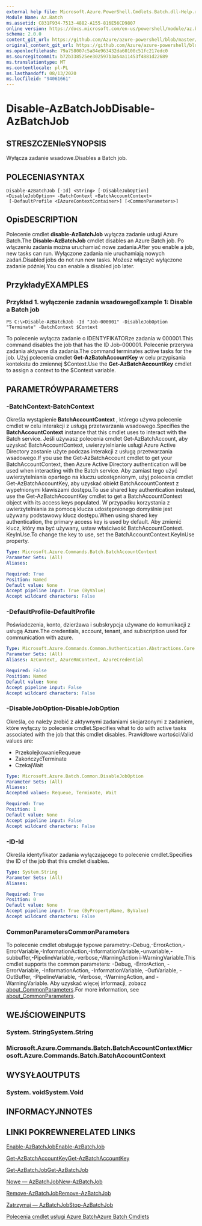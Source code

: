 ```yaml
---
external help file: Microsoft.Azure.PowerShell.Cmdlets.Batch.dll-Help.xml
Module Name: Az.Batch
ms.assetid: C831F934-7513-4882-A155-816E56CD9807
online version: https://docs.microsoft.com/en-us/powershell/module/az.batch/disable-azbatchjob
schema: 2.0.0
content_git_url: https://github.com/Azure/azure-powershell/blob/master/src/Batch/Batch/help/Disable-AzBatchJob.md
original_content_git_url: https://github.com/Azure/azure-powershell/blob/master/src/Batch/Batch/help/Disable-AzBatchJob.md
ms.openlocfilehash: 79a758007c5a84e963432da60100c51fc217edc0
ms.sourcegitcommit: b72b338525ee302597b3a54a11453f4881d22689
ms.translationtype: MT
ms.contentlocale: pl-PL
ms.lasthandoff: 08/13/2020
ms.locfileid: "94061661"
---
```

# <span data-ttu-id="87ff8-101">Disable-AzBatchJob</span><span class="sxs-lookup"><span data-stu-id="87ff8-101">Disable-AzBatchJob</span></span>

## <span data-ttu-id="87ff8-102">STRESZCZENIe</span><span class="sxs-lookup"><span data-stu-id="87ff8-102">SYNOPSIS</span></span>
<span data-ttu-id="87ff8-103">Wyłącza zadanie wsadowe.</span><span class="sxs-lookup"><span data-stu-id="87ff8-103">Disables a Batch job.</span></span>

## <span data-ttu-id="87ff8-104">POLECENIA</span><span class="sxs-lookup"><span data-stu-id="87ff8-104">SYNTAX</span></span>

```
Disable-AzBatchJob [-Id] <String> [-DisableJobOption] <DisableJobOption> -BatchContext <BatchAccountContext>
 [-DefaultProfile <IAzureContextContainer>] [<CommonParameters>]
```

## <span data-ttu-id="87ff8-105">Opis</span><span class="sxs-lookup"><span data-stu-id="87ff8-105">DESCRIPTION</span></span>
<span data-ttu-id="87ff8-106">Polecenie cmdlet **disable-AzBatchJob** wyłącza zadanie usługi Azure Batch.</span><span class="sxs-lookup"><span data-stu-id="87ff8-106">The **Disable-AzBatchJob** cmdlet disables an Azure Batch job.</span></span>
<span data-ttu-id="87ff8-107">Po włączeniu zadania można uruchamiać nowe zadania.</span><span class="sxs-lookup"><span data-stu-id="87ff8-107">After you enable a job, new tasks can run.</span></span>
<span data-ttu-id="87ff8-108">Wyłączone zadania nie uruchamiają nowych zadań.</span><span class="sxs-lookup"><span data-stu-id="87ff8-108">Disabled jobs do not run new tasks.</span></span>
<span data-ttu-id="87ff8-109">Możesz włączyć wyłączone zadanie później.</span><span class="sxs-lookup"><span data-stu-id="87ff8-109">You can enable a disabled job later.</span></span>

## <span data-ttu-id="87ff8-110">Przykłady</span><span class="sxs-lookup"><span data-stu-id="87ff8-110">EXAMPLES</span></span>

### <span data-ttu-id="87ff8-111">Przykład 1. wyłączenie zadania wsadowego</span><span class="sxs-lookup"><span data-stu-id="87ff8-111">Example 1: Disable a Batch job</span></span>
```
PS C:\>Disable-AzBatchJob -Id "Job-000001" -DisableJobOption "Terminate" -BatchContext $Context
```

<span data-ttu-id="87ff8-112">To polecenie wyłącza zadanie o IDENTYFIKATORze zadania w 000001.</span><span class="sxs-lookup"><span data-stu-id="87ff8-112">This command disables the job that has the ID Job-000001.</span></span>
<span data-ttu-id="87ff8-113">Polecenie przerywa zadania aktywne dla zadania.</span><span class="sxs-lookup"><span data-stu-id="87ff8-113">The command terminates active tasks for the job.</span></span>
<span data-ttu-id="87ff8-114">Użyj polecenia cmdlet **Get-AzBatchAccountKey** w celu przypisania kontekstu do zmiennej $Context.</span><span class="sxs-lookup"><span data-stu-id="87ff8-114">Use the **Get-AzBatchAccountKey** cmdlet to assign a context to the $Context variable.</span></span>

## <span data-ttu-id="87ff8-115">PARAMETRÓW</span><span class="sxs-lookup"><span data-stu-id="87ff8-115">PARAMETERS</span></span>

### <span data-ttu-id="87ff8-116">-BatchContext</span><span class="sxs-lookup"><span data-stu-id="87ff8-116">-BatchContext</span></span>
<span data-ttu-id="87ff8-117">Określa wystąpienie **BatchAccountContext** , którego używa polecenie cmdlet w celu interakcji z usługą przetwarzania wsadowego.</span><span class="sxs-lookup"><span data-stu-id="87ff8-117">Specifies the **BatchAccountContext** instance that this cmdlet uses to interact with the Batch service.</span></span>
<span data-ttu-id="87ff8-118">Jeśli używasz polecenia cmdlet Get-AzBatchAccount, aby uzyskać BatchAccountContext, uwierzytelnianie usługi Azure Active Directory zostanie użyte podczas interakcji z usługą przetwarzania wsadowego.</span><span class="sxs-lookup"><span data-stu-id="87ff8-118">If you use the Get-AzBatchAccount cmdlet to get your BatchAccountContext, then Azure Active Directory authentication will be used when interacting with the Batch service.</span></span> <span data-ttu-id="87ff8-119">Aby zamiast tego użyć uwierzytelniania opartego na kluczu udostępnionym, użyj polecenia cmdlet Get-AzBatchAccountKey, aby uzyskać obiekt BatchAccountContext z wypełnionymi klawiszami dostępu.</span><span class="sxs-lookup"><span data-stu-id="87ff8-119">To use shared key authentication instead, use the Get-AzBatchAccountKey cmdlet to get a BatchAccountContext object with its access keys populated.</span></span> <span data-ttu-id="87ff8-120">W przypadku korzystania z uwierzytelniania za pomocą klucza udostępnionego domyślnie jest używany podstawowy klucz dostępu.</span><span class="sxs-lookup"><span data-stu-id="87ff8-120">When using shared key authentication, the primary access key is used by default.</span></span> <span data-ttu-id="87ff8-121">Aby zmienić klucz, który ma być używany, ustaw właściwość BatchAccountContext. KeyInUse.</span><span class="sxs-lookup"><span data-stu-id="87ff8-121">To change the key to use, set the BatchAccountContext.KeyInUse property.</span></span>

```yaml
Type: Microsoft.Azure.Commands.Batch.BatchAccountContext
Parameter Sets: (All)
Aliases:

Required: True
Position: Named
Default value: None
Accept pipeline input: True (ByValue)
Accept wildcard characters: False
```

### <span data-ttu-id="87ff8-122">-DefaultProfile</span><span class="sxs-lookup"><span data-stu-id="87ff8-122">-DefaultProfile</span></span>
<span data-ttu-id="87ff8-123">Poświadczenia, konto, dzierżawa i subskrypcja używane do komunikacji z usługą Azure.</span><span class="sxs-lookup"><span data-stu-id="87ff8-123">The credentials, account, tenant, and subscription used for communication with azure.</span></span>

```yaml
Type: Microsoft.Azure.Commands.Common.Authentication.Abstractions.Core.IAzureContextContainer
Parameter Sets: (All)
Aliases: AzContext, AzureRmContext, AzureCredential

Required: False
Position: Named
Default value: None
Accept pipeline input: False
Accept wildcard characters: False
```

### <span data-ttu-id="87ff8-124">-DisableJobOption</span><span class="sxs-lookup"><span data-stu-id="87ff8-124">-DisableJobOption</span></span>
<span data-ttu-id="87ff8-125">Określa, co należy zrobić z aktywnymi zadaniami skojarzonymi z zadaniem, które wyłączy to polecenie cmdlet.</span><span class="sxs-lookup"><span data-stu-id="87ff8-125">Specifies what to do with active tasks associated with the job that this cmdlet disables.</span></span>
<span data-ttu-id="87ff8-126">Prawidłowe wartości:</span><span class="sxs-lookup"><span data-stu-id="87ff8-126">Valid values are:</span></span> 
- <span data-ttu-id="87ff8-127">Przekolejkowanie</span><span class="sxs-lookup"><span data-stu-id="87ff8-127">Requeue</span></span> 
- <span data-ttu-id="87ff8-128">Zakończyć</span><span class="sxs-lookup"><span data-stu-id="87ff8-128">Terminate</span></span> 
- <span data-ttu-id="87ff8-129">Czekaj</span><span class="sxs-lookup"><span data-stu-id="87ff8-129">Wait</span></span>

```yaml
Type: Microsoft.Azure.Batch.Common.DisableJobOption
Parameter Sets: (All)
Aliases:
Accepted values: Requeue, Terminate, Wait

Required: True
Position: 1
Default value: None
Accept pipeline input: False
Accept wildcard characters: False
```

### <span data-ttu-id="87ff8-130">-ID</span><span class="sxs-lookup"><span data-stu-id="87ff8-130">-Id</span></span>
<span data-ttu-id="87ff8-131">Określa identyfikator zadania wyłączającego to polecenie cmdlet.</span><span class="sxs-lookup"><span data-stu-id="87ff8-131">Specifies the ID of the job that this cmdlet disables.</span></span>

```yaml
Type: System.String
Parameter Sets: (All)
Aliases:

Required: True
Position: 0
Default value: None
Accept pipeline input: True (ByPropertyName, ByValue)
Accept wildcard characters: False
```

### <span data-ttu-id="87ff8-132">CommonParameters</span><span class="sxs-lookup"><span data-stu-id="87ff8-132">CommonParameters</span></span>
<span data-ttu-id="87ff8-133">To polecenie cmdlet obsługuje typowe parametry:-Debug,-ErrorAction,-ErrorVariable,-InformationAction,-InformationVariable,-unvariable,-subbuffer,-PipelineVariable,-verbose,-WarningAction i-WarningVariable.</span><span class="sxs-lookup"><span data-stu-id="87ff8-133">This cmdlet supports the common parameters: -Debug, -ErrorAction, -ErrorVariable, -InformationAction, -InformationVariable, -OutVariable, -OutBuffer, -PipelineVariable, -Verbose, -WarningAction, and -WarningVariable.</span></span> <span data-ttu-id="87ff8-134">Aby uzyskać więcej informacji, zobacz [about_CommonParameters](http://go.microsoft.com/fwlink/?LinkID=113216).</span><span class="sxs-lookup"><span data-stu-id="87ff8-134">For more information, see [about_CommonParameters](http://go.microsoft.com/fwlink/?LinkID=113216).</span></span>

## <span data-ttu-id="87ff8-135">WEJŚCIOWE</span><span class="sxs-lookup"><span data-stu-id="87ff8-135">INPUTS</span></span>

### <span data-ttu-id="87ff8-136">System. String</span><span class="sxs-lookup"><span data-stu-id="87ff8-136">System.String</span></span>

### <span data-ttu-id="87ff8-137">Microsoft.Azure.Commands.Batch.BatchAccountContext</span><span class="sxs-lookup"><span data-stu-id="87ff8-137">Microsoft.Azure.Commands.Batch.BatchAccountContext</span></span>

## <span data-ttu-id="87ff8-138">WYSYŁA</span><span class="sxs-lookup"><span data-stu-id="87ff8-138">OUTPUTS</span></span>

### <span data-ttu-id="87ff8-139">System. void</span><span class="sxs-lookup"><span data-stu-id="87ff8-139">System.Void</span></span>

## <span data-ttu-id="87ff8-140">INFORMACYJN</span><span class="sxs-lookup"><span data-stu-id="87ff8-140">NOTES</span></span>

## <span data-ttu-id="87ff8-141">LINKI POKREWNE</span><span class="sxs-lookup"><span data-stu-id="87ff8-141">RELATED LINKS</span></span>

[<span data-ttu-id="87ff8-142">Enable-AzBatchJob</span><span class="sxs-lookup"><span data-stu-id="87ff8-142">Enable-AzBatchJob</span></span>](./Enable-AzBatchJob.md)

[<span data-ttu-id="87ff8-143">Get-AzBatchAccountKey</span><span class="sxs-lookup"><span data-stu-id="87ff8-143">Get-AzBatchAccountKey</span></span>](./Get-AzBatchAccountKey.md)

[<span data-ttu-id="87ff8-144">Get-AzBatchJob</span><span class="sxs-lookup"><span data-stu-id="87ff8-144">Get-AzBatchJob</span></span>](./Get-AzBatchJob.md)

[<span data-ttu-id="87ff8-145">Nowe — AzBatchJob</span><span class="sxs-lookup"><span data-stu-id="87ff8-145">New-AzBatchJob</span></span>](./New-AzBatchJob.md)

[<span data-ttu-id="87ff8-146">Remove-AzBatchJob</span><span class="sxs-lookup"><span data-stu-id="87ff8-146">Remove-AzBatchJob</span></span>](./Remove-AzBatchJob.md)

[<span data-ttu-id="87ff8-147">Zatrzymaj — AzBatchJob</span><span class="sxs-lookup"><span data-stu-id="87ff8-147">Stop-AzBatchJob</span></span>](./Stop-AzBatchJob.md)

[<span data-ttu-id="87ff8-148">Polecenia cmdlet usługi Azure Batch</span><span class="sxs-lookup"><span data-stu-id="87ff8-148">Azure Batch Cmdlets</span></span>](/powershell/module/az.batch)


